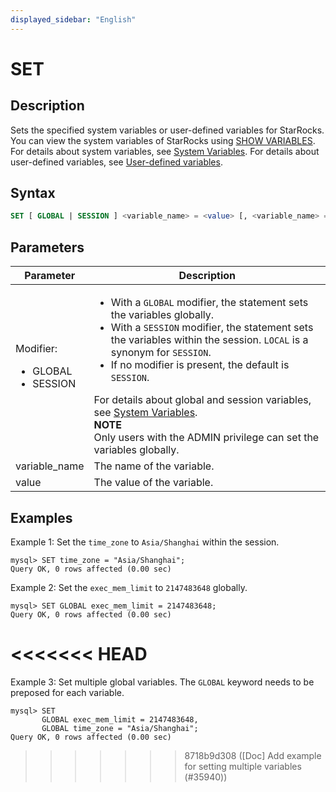 ```yaml
---
displayed_sidebar: "English"
---
```


# SET

## Description

Sets the specified system variables or user-defined variables for StarRocks. You can view the system variables of StarRocks using [SHOW VARIABLES](../Administration/SHOW_VARIABLES.md). For details about system variables, see [System Variables](../../../reference/System_variable.md). For details about user-defined variables, see [User-defined variables](../../../reference/user_defined_variables.md).

## Syntax

```SQL
SET [ GLOBAL | SESSION ] <variable_name> = <value> [, <variable_name> = <value>] ...
```

## Parameters

| **Parameter**          | **Description**                                              |
| ---------------------- | ------------------------------------------------------------ |
| Modifier:<ul><li>GLOBAL</li><li>SESSION</li></ul> | <ul><li>With a `GLOBAL` modifier, the statement sets the variables globally.</li><li>With a `SESSION` modifier, the statement sets the variables within the session. `LOCAL` is a synonym for `SESSION`.</li><li>If no modifier is present, the default is `SESSION`.</li></ul>For details about global and session variables, see [System Variables](../../../reference/System_variable.md).<br/>**NOTE**<br/>Only users with the ADMIN privilege can set the variables globally. |
| variable_name          | The name of the variable.                                    |
| value                  | The value of the variable.                                   |

## Examples

Example 1: Set the `time_zone` to `Asia/Shanghai` within the session.

```Plain
mysql> SET time_zone = "Asia/Shanghai";
Query OK, 0 rows affected (0.00 sec)
```

Example 2: Set the `exec_mem_limit` to `2147483648` globally.

```Plain
mysql> SET GLOBAL exec_mem_limit = 2147483648;
Query OK, 0 rows affected (0.00 sec)
```
<<<<<<< HEAD
=======

Example 3: Set multiple global variables. The `GLOBAL` keyword needs to be preposed for each variable.

```Plain
mysql> SET 
       GLOBAL exec_mem_limit = 2147483648,
       GLOBAL time_zone = "Asia/Shanghai";
Query OK, 0 rows affected (0.00 sec)
```
>>>>>>> 8718b9d308 ([Doc] Add example for setting multiple variables (#35940))
